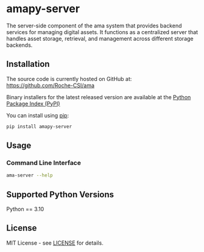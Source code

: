 # amapy-server

The server-side component of the ama system that provides
backend services for managing digital assets. It functions as a
centralized server that handles asset storage, retrieval, and
management across different storage backends.

## Installation

The source code is currently hosted on GitHub at:
https://github.com/Roche-CSI/ama

Binary installers for the latest released version are available at the
[Python Package Index (PyPI)](https://pypi.org/project/amapy-server/)

You can install using [pip](https://pip.pypa.io/en/stable/):

```sh
pip install amapy-server
```

## Usage

### Command Line Interface

```sh
ama-server --help
```

## Supported Python Versions

Python == 3.10

## License

MIT License - see [LICENSE](https://github.com/Roche-CSI/ama/blob/main/LICENSE) for details.

